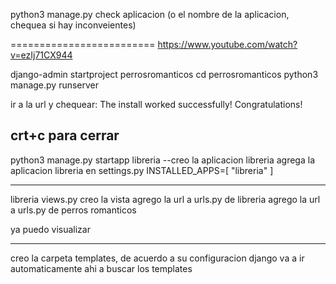  python3 manage.py check aplicacion (o el nombre de la aplicacion, chequea si hay inconveientes)


=========================
https://www.youtube.com/watch?v=ezIj71CX944

django-admin startproject perrosromanticos
cd perrosromanticos
python3 manage.py runserver

ir a la url y chequear: The install worked successfully! Congratulations!

crt+c para cerrar 
----------------------------------------------------
python3 manage.py startapp libreria --creo la aplicacion libreria 
agrega la aplicacion libreria en settings.py INSTALLED_APPS=[
    "libreria"
]

---
libreria views.py creo la vista
agrego la url a urls.py de libreria
agrego la url a urls.py de perros romanticos

ya puedo visualizar

---
creo la carpeta templates, de acuerdo a su configuracion django va a ir automaticamente ahi a buscar los templates



